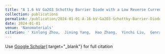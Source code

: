```yaml
---
title: "A 1.6 kV Ga2O3 Schottky Barrier Diode with a Low Reverse Current of 1.2 × 10−5 A/cm2 Enabled by Field Plates and N Ion-Implantation Edge Termination"
collection: publications
permalink: /publication/2024-01-01-A-16-kV-Ga2O3-Schottky-Barrier-Diode-with-a-Low-Reverse-Current-of-12-105-Acm2-Enabled-by-Field-Plates-and-N-Ion-Implantation-Edge-Termination
date: 2024-01-01
venue: 'Nanomaterials'
citation: ' Xinlong Zhou,  Jining Yang,  Hao Zhang,  Yinchi Liu,  Genran Xie,  Wenjun Liu, &quot;A 1.6 kV Ga2O3 Schottky Barrier Diode with a Low Reverse Current of 1.2 × 10−5 A/cm2 Enabled by Field Plates and N Ion-Implantation Edge Termination.&quot; Nanomaterials, 2024.'
---
```

Use [Google Scholar](https://scholar.google.com/scholar?q=A+1.6+kV+Ga2O3+Schottky+Barrier+Diode+with+a+Low+Reverse+Current+of+1.2+×+10−5+A/cm2+Enabled+by+Field+Plates+and+N+Ion+Implantation+Edge+Termination){:target="_blank"} for full citation
